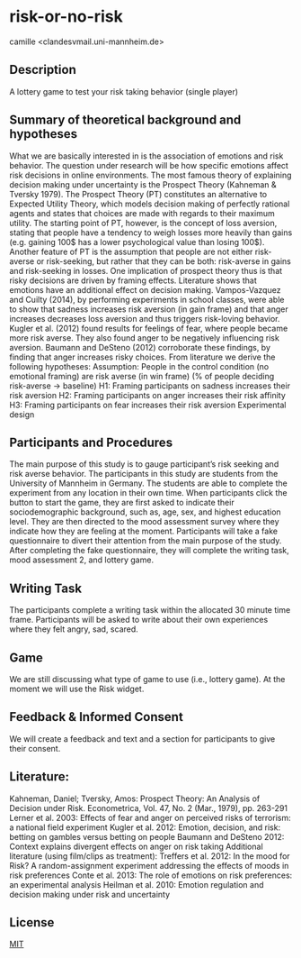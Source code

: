 # risk-or-no-risk
camille <clandesvmail.uni-mannheim.de>

## Description

A lottery game to test your risk taking behavior (single player)

## Summary of theoretical background and hypotheses
What we are basically interested in is the association of emotions and risk behavior. The question under research will be how specific emotions affect risk decisions in online environments.
The most famous theory of explaining decision making under uncertainty is the Prospect Theory (Kahneman & Tversky 1979). The Prospect Theory (PT) constitutes an alternative to Expected Utility Theory, which models decision making of perfectly rational agents and states that choices are made with regards to their maximum utility. The starting point of PT, however, is the concept of loss aversion, stating that people have a tendency to weigh losses more heavily than gains (e.g. gaining 100$ has a lower psychological value than losing 100$). Another feature of PT is the assumption that people are not either risk-averse or risk-seeking, but rather that they can be both: risk-averse in gains and risk-seeking in losses. One implication of prospect theory thus is that risky decisions are driven by framing effects.
Literature shows that emotions have an additional effect on decision making. Vampos-Vazquez and Cuilty (2014), by performing experiments in school classes, were able to show that sadness increases risk aversion (in gain frame) and that anger increases decreases loss aversion and thus triggers risk-loving behavior. Kugler et al. (2012) found results for feelings of fear, where people became more risk averse. They also found anger to be negatively influencing risk aversion. Baumann and DeSteno (2012) corroborate these findings, by finding that anger increases risky choices.
From literature we derive the following hypotheses:
Assumption: People in the control condition (no emotional framing) are risk averse (in win frame) (% of people deciding risk-averse -> baseline)
H1: Framing participants on sadness increases their risk aversion
H2: Framing participants on anger increases their risk affinity
H3: Framing participants on fear increases their risk aversion
Experimental design

## Participants and Procedures

The main purpose of this study is to gauge participant’s risk seeking and risk averse behavior. The participants in this study are students from the University of Mannheim in Germany.  The students are able to complete the experiment from any location in their own time. When participants click the button to start the game, they are first asked to indicate their sociodemographic background, such as, age, sex, and highest education level. They are then directed to the mood assessment survey where they indicate how they are feeling at the moment. Participants will take a fake questionnaire to divert their attention from the main purpose of the study. After completing the fake questionnaire, they will complete the writing task, mood assessment 2, and lottery game. 

## Writing Task

The participants complete a writing task within the allocated 30 minute time frame. Participants will be asked to write about their own experiences where they felt angry, sad, scared.

## Game

We are still discussing what type of game to use (i.e., lottery game). At the moment we will use the Risk widget. 

## Feedback & Informed Consent

We will create a feedback and text and a section for participants to give their consent. 



## Literature: 
Kahneman, Daniel; Tversky, Amos: Prospect Theory: An Analysis of Decision under Risk. Econometrica, Vol. 47, No. 2 (Mar., 1979), pp. 263-291
Lerner et al. 2003: Effects of fear and anger on perceived risks of terrorism: a national field experiment
Kugler et al. 2012: Emotion, decision, and risk: betting on gambles versus betting on people
Baumann and DeSteno 2012: Context explains divergent effects on anger on risk taking
Additional literature (using film/clips as treatment):
Treffers et al. 2012: In the mood for Risk? A random-assignment experiment addressing the effects of moods in risk preferences
Conte et al. 2013: The role of emotions on risk preferences: an experimental analysis
Heilman et al. 2010: Emotion regulation and decision making under risk and uncertainty



## License

[MIT](LICENSE)
